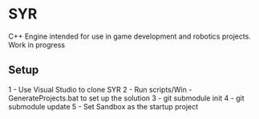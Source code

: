 # SYR
C++ Engine intended for use in game development and robotics projects. Work in progress

## Setup

1 - Use Visual Studio to clone SYR
2 - Run scripts/Win - GenerateProjects.bat to set up the solution
3 - git submodule init
4 - git submodule update
5 - Set Sandbox as the startup project
